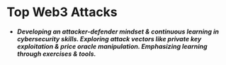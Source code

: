 # Top Web3 Attacks
- ***Developing an attacker-defender mindset & continuous learning in cybersecurity skills. Exploring attack vectors like private key exploitation & price oracle manipulation. Emphasizing learning through exercises & tools.***
